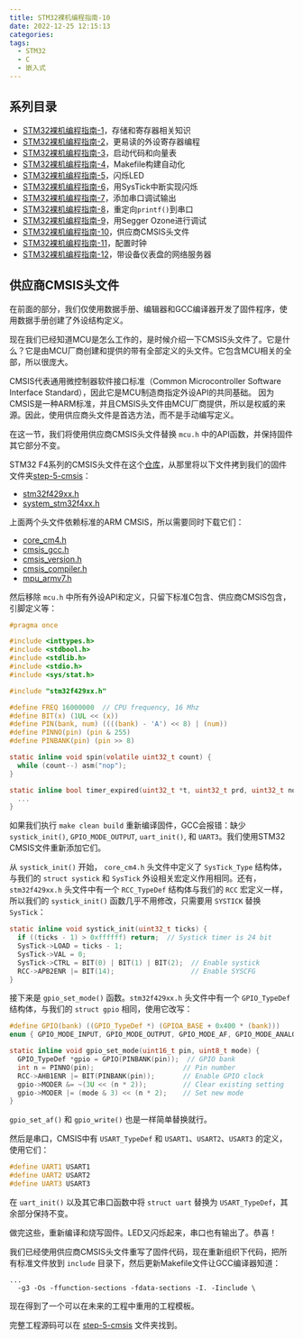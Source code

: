```yaml
---
title: STM32裸机编程指南-10
date: 2022-12-25 12:15:13
categories:
tags:
  - STM32
  - C
  - 嵌入式
---
```


## 系列目录

- [STM32裸机编程指南-1](https://blog.boringhex.top/posts/e85105d6cf98/)，存储和寄存器相关知识
- [STM32裸机编程指南-2](https://blog.boringhex.top/posts/2d6f70533e86/)，更易读的外设寄存器编程
- [STM32裸机编程指南-3](https://blog.boringhex.top/posts/4f178872bc60/)，启动代码和向量表
- [STM32裸机编程指南-4](https://blog.boringhex.top/posts/6129cac6e3e1/)，Makefile构建自动化
- [STM32裸机编程指南-5](https://blog.boringhex.top/posts/376703e13f43/)，闪烁LED
- [STM32裸机编程指南-6](https://blog.boringhex.top/posts/5c1c06ee8142/)，用SysTick中断实现闪烁
- [STM32裸机编程指南-7](https://blog.boringhex.top/posts/6522e6e43038/)，添加串口调试输出
- [STM32裸机编程指南-8](https://blog.boringhex.top/posts/6f08b1816879/)，重定向`printf()`到串口
- [STM32裸机编程指南-9](https://blog.boringhex.top/posts/3a22767f6fb6/)，用Segger Ozone进行调试
- [STM32裸机编程指南-10](https://blog.boringhex.top/posts/b3d3e4f82b5a/)，供应商CMSIS头文件
- [STM32裸机编程指南-11](https://blog.boringhex.top/posts/71c6041f93a4/)，配置时钟
- [STM32裸机编程指南-12](https://blog.boringhex.top/posts/b3f8e0112a17/)，带设备仪表盘的网络服务器

## 供应商CMSIS头文件

在前面的部分，我们仅使用数据手册、编辑器和GCC编译器开发了固件程序，使用数据手册创建了外设结构定义。

现在我们已经知道MCU是怎么工作的，是时候介绍一下CMSIS头文件了。它是什么？它是由MCU厂商创建和提供的带有全部定义的头文件。它包含MCU相关的全部，所以很庞大。

CMSIS代表通用微控制器软件接口标准（Common Microcontroller Software Interface Standard），因此它是MCU制造商指定外设API的共同基础。 因为CMSIS是一种ARM标准，并且CMSIS头文件由MCU厂商提供，所以是权威的来源。因此，使用供应商头文件是首选方法，而不是手动编写定义。

在这一节，我们将使用供应商CMSIS头文件替换 `mcu.h` 中的API函数，并保持固件其它部分不变。

<!-- more -->

STM32 F4系列的CMSIS头文件在这个[仓库](https://github.com/STMicroelectronics/cmsis_device_f4)，从那里将以下文件拷到我们的固件文件夹[step-5-cmsis](step-5-cmsis)：

- [stm32f429xx.h](https://raw.githubusercontent.com/STMicroelectronics/cmsis_device_f4/master/Include/stm32f429xx.h)
- [system_stm32f4xx.h](https://raw.githubusercontent.com/STMicroelectronics/cmsis_device_f4/master/Include/system_stm32f4xx.h)

上面两个头文件依赖标准的ARM CMSIS，所以需要同时下载它们：

- [core_cm4.h](https://raw.githubusercontent.com/STMicroelectronics/STM32CubeF4/master/Drivers/CMSIS/Core/Include/core_cm4.h)
- [cmsis_gcc.h](https://raw.githubusercontent.com/STMicroelectronics/STM32CubeF4/master/Drivers/CMSIS/Core/Include/cmsis_gcc.h)
- [cmsis_version.h](https://raw.githubusercontent.com/STMicroelectronics/STM32CubeF4/master/Drivers/CMSIS/Core/Include/cmsis_version.h)
- [cmsis_compiler.h](https://raw.githubusercontent.com/STMicroelectronics/STM32CubeF4/master/Drivers/CMSIS/Core/Include/cmsis_compiler.h)
- [mpu_armv7.h](https://raw.githubusercontent.com/STMicroelectronics/STM32CubeF4/master/Drivers/CMSIS/Core/Include/mpu_armv7.h)

然后移除 `mcu.h` 中所有外设API和定义，只留下标准C包含、供应商CMSIS包含，引脚定义等：

```c
#pragma once

#include <inttypes.h>
#include <stdbool.h>
#include <stdlib.h>
#include <stdio.h>
#include <sys/stat.h>

#include "stm32f429xx.h"

#define FREQ 16000000  // CPU frequency, 16 Mhz
#define BIT(x) (1UL << (x))
#define PIN(bank, num) ((((bank) - 'A') << 8) | (num))
#define PINNO(pin) (pin & 255)
#define PINBANK(pin) (pin >> 8)

static inline void spin(volatile uint32_t count) {
  while (count--) asm("nop");
}

static inline bool timer_expired(uint32_t *t, uint32_t prd, uint32_t now) {
  ...
}
```

如果我们执行 `make clean build` 重新编译固件，GCC会报错：缺少 `systick_init()`, `GPIO_MODE_OUTPUT`, `uart_init()`,
和 `UART3`。我们使用STM32 CMSIS文件重新添加它们。

从 `systick_init()` 开始， `core_cm4.h` 头文件中定义了 `SysTick_Type` 结构体，与我们的 `struct systick` 和 `SysTick` 外设相关宏定义作用相同。还有，`stm32f429xx.h` 头文件中有一个 `RCC_TypeDef` 结构体与我们的 `RCC` 宏定义一样，所以我们的 `systick_init()` 函数几乎不用修改，只需要用 `SYSTICK` 替换 `SysTick`：

```c
static inline void systick_init(uint32_t ticks) {
  if ((ticks - 1) > 0xffffff) return;  // Systick timer is 24 bit
  SysTick->LOAD = ticks - 1;
  SysTick->VAL = 0;
  SysTick->CTRL = BIT(0) | BIT(1) | BIT(2);  // Enable systick
  RCC->APB2ENR |= BIT(14);                   // Enable SYSCFG
}
```

接下来是 `gpio_set_mode()` 函数。`stm32f429xx.h` 头文件中有一个 `GPIO_TypeDef` 结构体，与我们的 `struct gpio` 相同，使用它改写：

```c
#define GPIO(bank) ((GPIO_TypeDef *) (GPIOA_BASE + 0x400 * (bank)))
enum { GPIO_MODE_INPUT, GPIO_MODE_OUTPUT, GPIO_MODE_AF, GPIO_MODE_ANALOG };

static inline void gpio_set_mode(uint16_t pin, uint8_t mode) {
  GPIO_TypeDef *gpio = GPIO(PINBANK(pin));  // GPIO bank
  int n = PINNO(pin);                      // Pin number
  RCC->AHB1ENR |= BIT(PINBANK(pin));       // Enable GPIO clock
  gpio->MODER &= ~(3U << (n * 2));         // Clear existing setting
  gpio->MODER |= (mode & 3) << (n * 2);    // Set new mode
}
```

`gpio_set_af()` 和 `gpio_write()` 也是一样简单替换就行。

然后是串口，CMSIS中有 `USART_TypeDef` 和 `USART1`、`USART2`、`USART3` 的定义，使用它们：

```c
#define UART1 USART1
#define UART2 USART2
#define UART3 USART3
```

在 `uart_init()` 以及其它串口函数中将 `struct uart` 替换为 `USART_TypeDef`，其余部分保持不变。

做完这些，重新编译和烧写固件。LED又闪烁起来，串口也有输出了。恭喜！

我们已经使用供应商CMSIS头文件重写了固件代码，现在重新组织下代码，把所有标准文件放到 `include` 目录下，然后更新Makefile文件让GCC编译器知道：

```make
...
  -g3 -Os -ffunction-sections -fdata-sections -I. -Iinclude \
```

现在得到了一个可以在未来的工程中重用的工程模板。

完整工程源码可以在 [step-5-cmsis](https://github.com/cpq/bare-metal-programming-guide/tree/main/step-5-cmsis) 文件夹找到。
